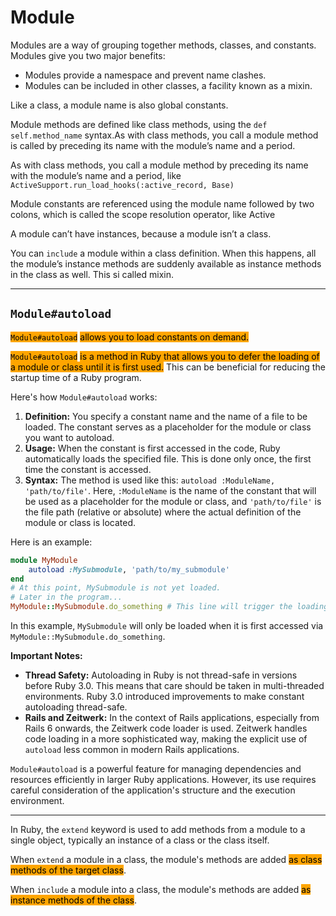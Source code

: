 # Module

Modules are a way of grouping together methods, classes, and constants. Modules give you two major benefits:&#x20;

* Modules provide a namespace and prevent name clashes.&#x20;
* Modules can be included in other classes, a facility known as a mixin.

Like a class, a module name is also global constants.&#x20;

Module methods are defined like class methods, using the `def self.method_name` syntax.As with class methods, you call a module method is called by preceding its name with the module’s name and a period.

As with class methods, you call a module method by preceding its name with the module’s name and a period, like `ActiveSupport.run_load_hooks(:active_record, Base)`

Module constants are referenced using the module name followed by two colons, which is called the scope resolution operator, like Active

A module can’t have instances, because a module isn’t a class. &#x20;

You can `include` a module within a class definition. When this happens, all the module’s instance methods are suddenly available as instance methods in the class as well. This si called mixin.





***

## `Module#autoload`

<mark style="background-color:orange;">`Module#autoload`</mark> <mark style="background-color:orange;"></mark><mark style="background-color:orange;">allows you to load constants on demand.</mark>

<mark style="background-color:orange;">`Module#autoload`</mark> <mark style="background-color:orange;"></mark><mark style="background-color:orange;">is a method in Ruby that allows you to defer the loading of a module or class until it is first used.</mark> This can be beneficial for reducing the startup time of a Ruby program.

Here's how `Module#autoload` works:

1. **Definition:** You specify a constant name and the name of a file to be loaded. The constant serves as a placeholder for the module or class you want to autoload.
2. **Usage:** When the constant is first accessed in the code, Ruby automatically loads the specified file. This is done only once, the first time the constant is accessed.
3. **Syntax:** The method is used like this: `autoload :ModuleName, 'path/to/file'`. Here, `:ModuleName` is the name of the constant that will be used as a placeholder for the module or class, and `'path/to/file'` is the file path (relative or absolute) where the actual definition of the module or class is located.

Here is an example:

```ruby
module MyModule
	autoload :MySubmodule, 'path/to/my_submodule'
end
# At this point, MySubmodule is not yet loaded.
# Later in the program...
MyModule::MySubmodule.do_something # This line will trigger the loading of 'path/to/my_submodule'
```

In this example, `MySubmodule` will only be loaded when it is first accessed via `MyModule::MySubmodule.do_something`.

**Important Notes:**

* **Thread Safety:** Autoloading in Ruby is not thread-safe in versions before Ruby 3.0. This means that care should be taken in multi-threaded environments. Ruby 3.0 introduced improvements to make constant autoloading thread-safe.
* **Rails and Zeitwerk:** In the context of Rails applications, especially from Rails 6 onwards, the Zeitwerk code loader is used. Zeitwerk handles code loading in a more sophisticated way, making the explicit use of `autoload` less common in modern Rails applications.

`Module#autoload` is a powerful feature for managing dependencies and resources efficiently in larger Ruby applications. However, its use requires careful consideration of the application's structure and the execution environment.



***

In Ruby, the `extend` keyword is used to add methods from a module to a single object, typically an instance of a class or the class itself.&#x20;

When  `extend` a module in a class, the module's methods are added <mark style="background-color:orange;">as class methods of the target class</mark>.&#x20;

When `include` a module into a class, the module's methods are added <mark style="background-color:orange;">as instance methods of the class</mark>.



